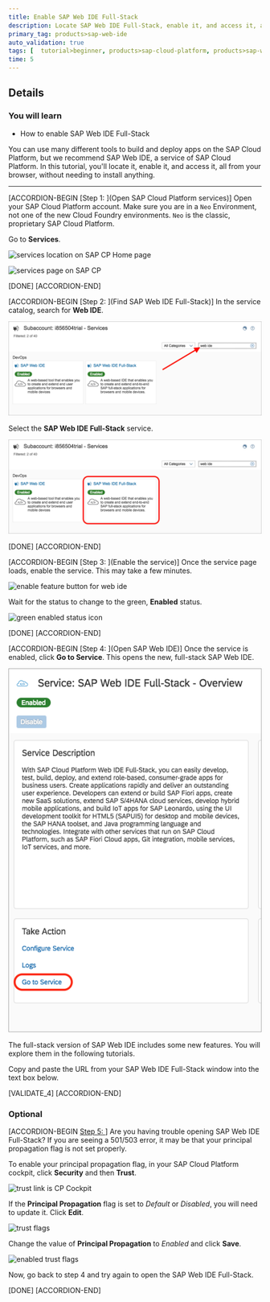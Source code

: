 ```yaml
---
title: Enable SAP Web IDE Full-Stack
description: Locate SAP Web IDE Full-Stack, enable it, and access it, all from your browser.
primary_tag: products>sap-web-ide
auto_validation: true
tags: [  tutorial>beginner, products>sap-cloud-platform, products>sap-web-ide  ]
time: 5
---
```


## Details
### You will learn  
  - How to enable SAP Web IDE Full-Stack

You can use many different tools to build and deploy apps on the SAP Cloud Platform, but we recommend SAP Web IDE, a service of SAP Cloud Platform. In this tutorial, you'll locate it, enable it, and access it, all from your browser, without needing to install anything.

---

[ACCORDION-BEGIN [Step 1: ](Open SAP Cloud Platform services)]
Open your SAP Cloud Platform account. Make sure you are in a `Neo` Environment, not one of the new Cloud Foundry environments. `Neo` is the classic, proprietary SAP Cloud Platform.

Go to **Services**.

![services location on SAP CP Home page](1.png)

![services page on SAP CP](2.png)

[DONE]
[ACCORDION-END]

[ACCORDION-BEGIN [Step 2: ](Find SAP Web IDE Full-Stack)]
In the service catalog, search for **Web IDE**.

![search on SCP services page](3.png)

Select the **SAP Web IDE Full-Stack** service.

![sap web ide multi-cloud version](4.png)

[DONE]
[ACCORDION-END]


[ACCORDION-BEGIN [Step 3: ](Enable the service)]
Once the service page loads, enable the service. This may take a few minutes.

![enable feature button for web ide](5.png)

Wait for the status to change to the green, **Enabled** status.

![green enabled status icon](5b.png)

[DONE]
[ACCORDION-END]

[ACCORDION-BEGIN [Step 4: ](Open SAP Web IDE)]
Once the service is enabled, click **Go to Service**. This opens the new, full-stack SAP Web IDE.

![go to service link location for web ide](6.png)

The full-stack version of SAP Web IDE includes some new features. You will explore them in the following tutorials.

Copy and paste the URL from your SAP Web IDE Full-Stack window into the text box below.

[VALIDATE_4]
[ACCORDION-END]


### Optional

[ACCORDION-BEGIN [Step 5: ](Troubleshooting)]
Are you having trouble opening SAP Web IDE Full-Stack? If you are seeing a 501/503 error, it may be that your principal propagation flag is not set properly.

To enable your principal propagation flag, in your SAP Cloud Platform cockpit, click **Security** and then **Trust**.

![trust link is CP Cockpit](7.png)

If the **Principal Propagation** flag is set to _Default_ or _Disabled_, you will need to update it. Click **Edit**.

![trust flags](8.png)

Change the value of **Principal Propagation** to _Enabled_ and click **Save**.

![enabled trust flags](9.png)

Now, go back to step 4 and try again to open the SAP Web IDE Full-Stack.

[DONE]
[ACCORDION-END]
